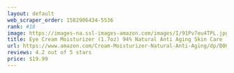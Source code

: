 ```yaml
---
layout: default 
﻿web_scraper_order: 1582906434-5536
rank: #18
image: https://images-na.ssl-images-amazon.com/images/I/91Pv7eu4TPL.jpg
title: Eye Cream Moisturizer (1.7oz) 94% Natural Anti Aging Skin Care
url: https://www.amazon.com/Cream-Moisturizer-Natural-Anti-Aging/dp/B00LV6VDG2/ref=zg_mw_beauty_18?_encoding=UTF8&psc=1&refRID=3TZEQS81A9Z428JNZMKD
reviews: 4.2 out of 5 stars
price: $19.99 
---
```

